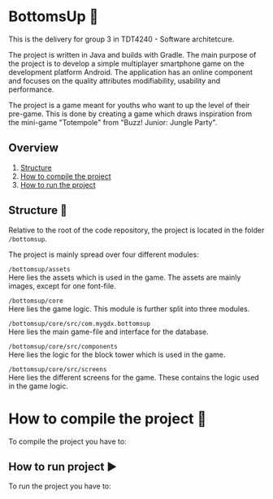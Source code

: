 # BottomsUp :beer:

This is the delivery for group 3 in TDT4240 - Software architetcure. 

The project is written in Java and builds with Gradle. 
The main purpose of the project is to develop a simple multiplayer smartphone game on the development platform Android. The application has an online component and focuses on the quality attributes modifiability, usability and performance. 

The project is a game meant for youths who want to up the level of their pre-game. This is done by creating a game which draws inspiration from the mini-game "Totempole" from "Buzz! Junior: Jungle Party". 

## Overview

1. [Structure](#structure-file_folder)
2. [How to compile the project](#how-to-compile-the-project-hammer)
3. [How to run the project](#how-to-run-project-arrow_forward) 
 
<!-- Include readme-file to explain structure and how to compile/run project. -->

## Structure :file_folder:

Relative to the root of the code repository, the project is located in the folder `/bottomsup`.

The project is mainly spread over four different modules:

`/bottomsup/assets`  
Here lies the assets which is used in the game. The assets are mainly images, except for one font-file.

`/bottomsup/core`  
Here lies the game logic. This module is further split into three modules.

`/bottomsup/core/src/com.mygdx.bottomsup`  
Here lies the main game-file and interface for the database. 

`/bottomsup/core/src/components`  
Here lies the logic for the block tower which is used in the game.

`/bottomsup/core/src/screens`  
Here lies the different screens for the game. These contains the logic used in the game logic. 


# How to compile the project :hammer:

To compile the project you have to:


## How to run project :arrow_forward:

To run the project you have to:

